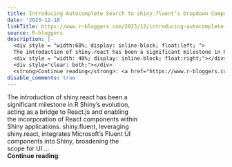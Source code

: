 ```yaml
---
title: Introducing Autocomplete Search to shiny.fluent’s Dropdown Component
date: '2023-12-18'
linkTitle: https://www.r-bloggers.com/2023/12/introducing-autocomplete-search-to-shiny-fluents-dropdown-component/
source: R-bloggers
description: |-
  <div style = "width:60%; display: inline-block; float:left; ">
  The introduction of shiny.react has been a significant milestone in R Shiny’s evolution, acting as a bridge to React.js and enabling the incorporation of React components within Shiny applications. shiny.fluent, leveraging shiny.react, integrates Microsoft’s Fluent UI components into Shiny, broadening the scope for UI ...</div>
  <div style = "width: 40%; display: inline-block; float:right;"></div>
  <div style="clear: both;"></div>
  <strong>Continue reading</strong>: <a href="https://www.r-bloggers.com/2023/12/introducing-autocomplete-sea ...
disable_comments: true
---
```

<div style = "width:60%; display: inline-block; float:left; ">
The introduction of shiny.react has been a significant milestone in R Shiny’s evolution, acting as a bridge to React.js and enabling the incorporation of React components within Shiny applications. shiny.fluent, leveraging shiny.react, integrates Microsoft’s Fluent UI components into Shiny, broadening the scope for UI ...</div>
<div style = "width: 40%; display: inline-block; float:right;"></div>
<div style="clear: both;"></div>
<strong>Continue reading</strong>: <a href="https://www.r-bloggers.com/2023/12/introducing-autocomplete-sea ...